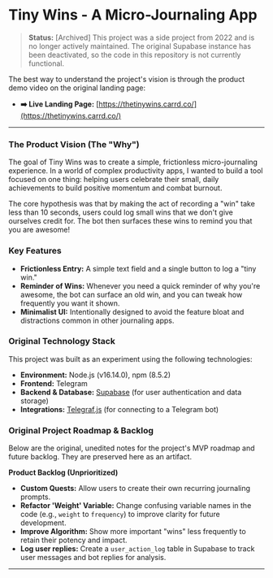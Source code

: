 # Tiny Wins - A Micro-Journaling App

> **Status:** [Archived] This project was a side project from 2022 and is no longer actively maintained. The original Supabase instance has been deactivated, so the code in this repository is not currently functional.

The best way to understand the project's vision is through the product demo video on the original landing page:

* **➡️ Live Landing Page:** [https://thetinywins.carrd.co/](https://thetinywins.carrd.co/)

---

### The Product Vision (The "Why")

The goal of Tiny Wins was to create a simple, frictionless micro-journaling experience. In a world of complex productivity apps, I wanted to build a tool focused on one thing: helping users celebrate their small, daily achievements to build positive momentum and combat burnout.

The core hypothesis was that by making the act of recording a "win" take less than 10 seconds, users could log small wins that we don't give ourselves credit for. The bot then surfaces these wins to remind you that you are awesome!

### Key Features

* **Frictionless Entry:** A simple text field and a single button to log a "tiny win."
* **Reminder of Wins:** Whenever you need a quick reminder of why you're awesome, the bot can surface an old win, and you can tweak how frequently you want it shown.
* **Minimalist UI:** Intentionally designed to avoid the feature bloat and distractions common in other journaling apps.

### Original Technology Stack

This project was built as an experiment using the following technologies:

* **Environment:** Node.js (v16.14.0), npm (8.5.2)
* **Frontend:** Telegram
* **Backend & Database:** [Supabase](https://supabase.com/) (for user authentication and data storage)
* **Integrations:** [Telegraf.js](https://telegraf.js.org/) (for connecting to a Telegram bot)

### Original Project Roadmap & Backlog

Below are the original, unedited notes for the project's MVP roadmap and future backlog. They are preserved here as an artifact.

**Product Backlog (Unprioritized)**

* **Custom Quests:** Allow users to create their own recurring journaling prompts.
* **Refactor 'Weight' Variable:** Change confusing variable names in the code (e.g., `weight` to `frequency`) to improve clarity for future development.
* **Improve Algorithm:** Show more important "wins" less frequently to retain their potency and impact.
* **Log user replies:** Create a `user_action_log` table in Supabase to track user messages and bot replies for analysis.

---

